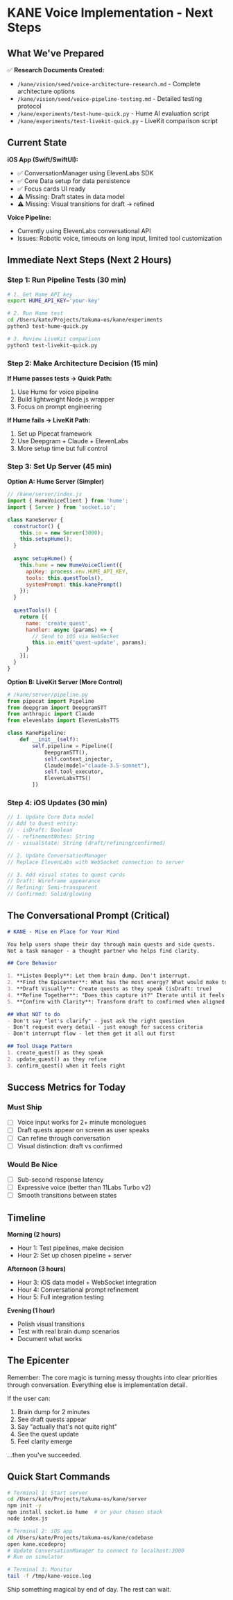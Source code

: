 # KANE Voice Implementation - Next Steps

## What We've Prepared

✅ **Research Documents Created:**
- `/kane/vision/seed/voice-architecture-research.md` - Complete architecture options
- `/kane/vision/seed/voice-pipeline-testing.md` - Detailed testing protocol
- `/kane/experiments/test-hume-quick.py` - Hume AI evaluation script
- `/kane/experiments/test-livekit-quick.py` - LiveKit comparison script

## Current State

**iOS App (Swift/SwiftUI):**
- ✅ ConversationManager using ElevenLabs SDK
- ✅ Core Data setup for data persistence
- ✅ Focus cards UI ready
- ⚠️ Missing: Draft states in data model
- ⚠️ Missing: Visual transitions for draft → refined

**Voice Pipeline:**
- Currently using ElevenLabs conversational API
- Issues: Robotic voice, timeouts on long input, limited tool customization

## Immediate Next Steps (Next 2 Hours)

### Step 1: Run Pipeline Tests (30 min)
```bash
# 1. Get Hume API key
export HUME_API_KEY='your-key'

# 2. Run Hume test
cd /Users/kate/Projects/takuma-os/kane/experiments
python3 test-hume-quick.py

# 3. Review LiveKit comparison
python3 test-livekit-quick.py
```

### Step 2: Make Architecture Decision (15 min)

**If Hume passes tests → Quick Path:**
1. Use Hume for voice pipeline
2. Build lightweight Node.js wrapper
3. Focus on prompt engineering

**If Hume fails → LiveKit Path:**
1. Set up Pipecat framework
2. Use Deepgram + Claude + ElevenLabs
3. More setup time but full control

### Step 3: Set Up Server (45 min)

**Option A: Hume Server (Simpler)**
```javascript
// /kane/server/index.js
import { HumeVoiceClient } from 'hume';
import { Server } from 'socket.io';

class KaneServer {
  constructor() {
    this.io = new Server(3000);
    this.setupHume();
  }
  
  async setupHume() {
    this.hume = new HumeVoiceClient({
      apiKey: process.env.HUME_API_KEY,
      tools: this.questTools(),
      systemPrompt: this.kanePrompt()
    });
  }
  
  questTools() {
    return [{
      name: 'create_quest',
      handler: async (params) => {
        // Send to iOS via WebSocket
        this.io.emit('quest-update', params);
      }
    }];
  }
}
```

**Option B: LiveKit Server (More Control)**
```python
# /kane/server/pipeline.py
from pipecat import Pipeline
from deepgram import DeepgramSTT
from anthropic import Claude
from elevenlabs import ElevenLabsTTS

class KanePipeline:
    def __init__(self):
        self.pipeline = Pipeline([
            DeepgramSTT(),
            self.context_injector,
            Claude(model="claude-3.5-sonnet"),
            self.tool_executor,
            ElevenLabsTTS()
        ])
```

### Step 4: iOS Updates (30 min)

```swift
// 1. Update Core Data model
// Add to Quest entity:
// - isDraft: Boolean
// - refinementNotes: String
// - visualState: String (draft/refining/confirmed)

// 2. Update ConversationManager
// Replace ElevenLabs with WebSocket connection to server

// 3. Add visual states to quest cards
// Draft: Wireframe appearance
// Refining: Semi-transparent
// Confirmed: Solid/glowing
```

## The Conversational Prompt (Critical)

```markdown
# KANE - Mise en Place for Your Mind

You help users shape their day through main quests and side quests.
Not a task manager - a thought partner who helps find clarity.

## Core Behavior

1. **Listen Deeply**: Let them brain dump. Don't interrupt.
2. **Find the Epicenter**: What has the most energy? What would make today successful?
3. **Draft Visually**: Create quests as they speak (isDraft: true)
4. **Refine Together**: "Does this capture it?" Iterate until it feels right
5. **Confirm with Clarity**: Transform draft to confirmed when aligned

## What NOT to do
- Don't say "let's clarify" - just ask the right question
- Don't request every detail - just enough for success criteria
- Don't interrupt flow - let them get it all out first

## Tool Usage Pattern
1. create_quest() as they speak
2. update_quest() as they refine
3. confirm_quest() when it feels right
```

## Success Metrics for Today

### Must Ship
- [ ] Voice input works for 2+ minute monologues
- [ ] Draft quests appear on screen as user speaks
- [ ] Can refine through conversation
- [ ] Visual distinction: draft vs confirmed

### Would Be Nice
- [ ] Sub-second response latency
- [ ] Expressive voice (better than 11Labs Turbo v2)
- [ ] Smooth transitions between states

## Timeline

**Morning (2 hours)**
- Hour 1: Test pipelines, make decision
- Hour 2: Set up chosen pipeline + server

**Afternoon (3 hours)**
- Hour 3: iOS data model + WebSocket integration
- Hour 4: Conversational prompt refinement
- Hour 5: Full integration testing

**Evening (1 hour)**
- Polish visual transitions
- Test with real brain dump scenarios
- Document what works

## The Epicenter

Remember: The core magic is turning messy thoughts into clear priorities through conversation. Everything else is implementation detail.

If the user can:
1. Brain dump for 2 minutes
2. See draft quests appear
3. Say "actually that's not quite right"
4. See the quest update
5. Feel clarity emerge

...then you've succeeded.

## Quick Start Commands

```bash
# Terminal 1: Start server
cd /Users/kate/Projects/takuma-os/kane/server
npm init -y
npm install socket.io hume  # or your chosen stack
node index.js

# Terminal 2: iOS app
cd /Users/kate/Projects/takuma-os/kane/codebase
open kane.xcodeproj
# Update ConversationManager to connect to localhost:3000
# Run on simulator

# Terminal 3: Monitor
tail -f /tmp/kane-voice.log
```

Ship something magical by end of day. The rest can wait.